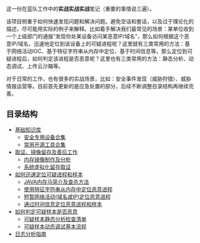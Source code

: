 这一份在蓝队工作中的**实战实战实战**笔记（重要的事情说三遍）。

该项目侧重于如何快速发现问题和解决问题。避免空话和套话，以及过于理论化的描述，尽可能用实际的例子来解释。比如着手解决我们最常见的场景：某单位收到一个上级部门的通报“发现你处某设备访问某恶意IP/域名”，那么如何根据这个恶意IP/域名，迅速地定位到该设备上的可疑进程呢？这里就有三类常用的方法：基于网络活动IOC、基于特征字符串从内存中定位、基于时间信息等。那么定位到可疑进程后，如何判定该进程是否恶意呢？这里也有三类常用的方法：静态分析、动态调试、上传云沙箱等。

对于日常的工作，也有很多的实战场景，比如：安全事件发现（威胁狩猎）、威胁情报运营等。目前首先更新的是应急处置的部分，后续不断调整目录结构再继续完善。



## 目录结构
- [基础知识库](./基础知识库)
  - [安全专用设备合集](./基础知识库/安全专用设备合集.md)
  - [常用开源工具合集](./基础知识库/常用开源工具合集.md)
- [取证、镜像留存及善后工作](./取证、镜像留存及善后工作)
  - [内存镜像制作及分析](./取证、镜像留存及善后工作/内存镜像制作及分析.md)
  - [系统虚拟化留存取证](./取证、镜像留存及善后工作/系统虚拟化留存取证.md)
- [如何迅速定位可疑进程和样本](./如何迅速定位可疑进程和样本)
  - [JAVA内存马简介及查杀方法](./如何迅速定位可疑进程和样本/JAVA内存马简介及查杀方法.md)
  - [使用特征字符串从内存中定位恶意进程](./如何迅速定位可疑进程和样本/使用特征字符串从内存中定位恶意进程.md)
  - [短暂网络活动(域名或IP)定位恶意进程](./如何迅速定位可疑进程和样本/短暂网络活动(域名或IP)定位恶意进程.md)
  - [通过时间信息定位恶意进程和样本](./如何迅速定位可疑进程和样本/通过时间信息定位恶意进程和样本.md)
- [如何判定可疑样本是否恶意](./如何判定可疑样本是否恶意)
  - [可疑样本静态分析检查清单](./如何判定可疑样本是否恶意/可疑样本静态分析检查清单.md)
  - [可疑样本动态调试基本流程](./如何判定可疑样本是否恶意/可疑样本动态调试基本流程.md)
- [日志分析指南](./日志分析究竟要看什么)


